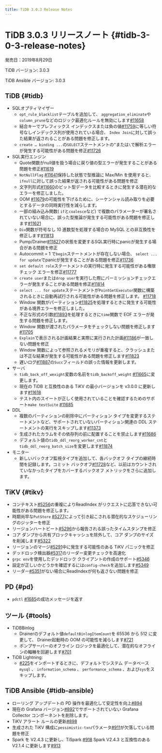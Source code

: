```yaml
---
title: TiDB 3.0.3 Release Notes
---
```


# TiDB 3.0.3 リリースノート {#tidb-3-0-3-release-notes}

発売日：2019年8月29日

TiDB バージョン: 3.0.3

TiDB Ansible バージョン: 3.0.3

## TiDB {#tidb}

-   SQLオプティマイザー
    -   `opt_rule_blacklist`テーブルを追加して、 `aggregation_eliminate`や`column_prune`などのロジック最適化ルールを無効にします[#11658](https://github.com/pingcap/tidb/pull/11658)
    -   結合キーでプレフィックス インデックスまたは負の値[#11759](https://github.com/pingcap/tidb/pull/11759)に等しい符号なしインデックス列が使用されている場合、 `Index Join`に対して誤った結果が返されることがある問題を修正します。
    -   `create … binding ...`の`SELECT`ステートメントの`”`または`\`で解析エラーが発生する可能性がある問題を修正[#11726](https://github.com/pingcap/tidb/pull/11726)
-   SQL実行エンジン
    -   Quote関数がnull値を扱う場合に戻り値の型エラーが発生することがある問題を修正[#11619](https://github.com/pingcap/tidb/pull/11619)
    -   `NotNullFlag` [#11641](https://github.com/pingcap/tidb/pull/11641)保持した状態で型推論に Max/Min を使用すると、 `ifnull`に対して誤った結果が返される可能性がある問題を修正
    -   文字列形式[#11660](https://github.com/pingcap/tidb/pull/11660)のビット型データを比較するときに発生する潜在的なエラーを修正しました。
    -   OOM [#11679](https://github.com/pingcap/tidb/pull/11679)の可能性を下げるために、シーケンシャル読み取りを必要とするデータの同時実行性を減らします。
    -   一部の組み込み関数( `if`と`coalesce`など) で複数のパラメーターが署名されていない場合に、誤った型推論が発生する可能性がある問題を修正します[#11621](https://github.com/pingcap/tidb/pull/11621)
    -   `Div`関数が符号なし 10 進数型を処理する場合の MySQL との非互換性を修正します[#11813](https://github.com/pingcap/tidb/pull/11813)
    -   Pump/Drainer[#11827](https://github.com/pingcap/tidb/pull/11827)の状態を変更するSQL実行時にpanicが発生する場合がある問題を修正
    -   Autocommit = 1 で`begin`ステートメントが存在しない場合、 `select ... for update`でpanicが発生することがある問題を修正[#11736](https://github.com/pingcap/tidb/pull/11736)
    -   `set default role`ステートメントの実行時に発生する可能性がある権限チェック エラーを修正[#11777](https://github.com/pingcap/tidb/pull/11777)
    -   `create user`または`drop user`を実行した際にパーミッションチェックエラーが発生することがある問題を修正[#11814](https://github.com/pingcap/tidb/pull/11814)
    -   `select ... for update`ステートメントが`PointGetExecutor`関数に構築されるときに自動再試行される可能性がある問題を修正します。 [#11718](https://github.com/pingcap/tidb/pull/11718)
    -   Window 関数がパーティション[#11825](https://github.com/pingcap/tidb/pull/11825)を処理するときに発生する可能性がある境界エラーを修正しました。
    -   不正な形式の引数[#11893](https://github.com/pingcap/tidb/pull/11893)を処理するときに`time`関数で EOF エラーが発生する問題を修正します。
    -   Window 関数が渡されたパラメータをチェックしない問題を修正します[#11705](https://github.com/pingcap/tidb/pull/11705)
    -   `Explain`で表示される計画結果と実際に実行された計画[#11186](https://github.com/pingcap/tidb/pull/11186)が一致しない問題を修正
    -   Window 関数によって参照されるメモリが重複すると、クラッシュまたは不正な結果が発生する可能性がある問題を修正します[#11823](https://github.com/pingcap/tidb/pull/11823)
    -   遅いログ[#11887](https://github.com/pingcap/tidb/pull/11887)の`Succ`フィールドの誤った情報を更新します。
-   サーバ
    -   `tidb_back_off_wexight`変数の名前を`tidb_backoff_weight` [#11665](https://github.com/pingcap/tidb/pull/11665)に変更します。
    -   現在の TiDB と互換性のある TiKV の最小バージョンを v3.0.0 に更新します[#11618](https://github.com/pingcap/tidb/pull/11618)
    -   テスト内のスイートが正しく使用されていることを確認するためのサポート`make testSuite` [#11685](https://github.com/pingcap/tidb/pull/11685)
-   DDL
    -   複数のパーティションの削除中にパーティション タイプを変更するステートメントなど、サポートされていないパーティション関連の DDL ステートメントの実行をスキップします[#11373](https://github.com/pingcap/tidb/pull/11373)
    -   生成されたカラムをその依存列の前に配置することを禁止します[#11686](https://github.com/pingcap/tidb/pull/11686)
    -   デフォルト値の`tidb_ddl_reorg_worker_cnt`と`tidb_ddl_reorg_batch_size`を変更します[#11874](https://github.com/pingcap/tidb/pull/11874)
-   モニター
    -   新しいバックオフ監視タイプを追加して、各バックオフ タイプの継続時間を記録します。コミット バックオフ[#11728](https://github.com/pingcap/tidb/pull/11728)など、以前はカウントされていなかったタイプをカバーするバックオフ メトリックをさらに追加します。

## TiKV {#tikv}

-   コンテキスト[#5256](https://github.com/tikv/tikv/pull/5256)の重複によりReadIndex がリクエストに応答できない可能性がある問題を修正します。
-   時期尚早な`PutStore` [#5277](https://github.com/tikv/tikv/pull/5277)によって引き起こされる潜在的なスケジューリングのジッターを修正
-   リージョンハートビート[#5296](https://github.com/tikv/tikv/pull/5296)から報告される誤ったタイムスタンプを修正
-   コア ダンプから共有ブロックキャッシュを除外して、コア ダンプのサイズを削減します[#5322](https://github.com/tikv/tikv/pull/5322)
-   リージョンのマージ[#5291](https://github.com/tikv/tikv/pull/5291)中に発生する可能性のある TiKV パニックを修正
-   デッドロック検出器[#5317](https://github.com/tikv/tikv/pull/5317)のリーダー変更チェックを高速化
-   `grpc env`を使用したデッドロック クライアントの作成のサポート[#5346](https://github.com/tikv/tikv/pull/5346)
-   設定が正しいかどうかを確認するには`config-check`を追加します[#5349](https://github.com/tikv/tikv/pull/5349)
-   リーダー[#5351](https://github.com/tikv/tikv/pull/5351)がない場合にReadIndexが何も返さない問題を修正

## PD {#pd}

-   `pdctl` [#1685](https://github.com/pingcap/pd/pull/1685)の成功メッセージを返す

## ツール {#tools}

-   TiDBBinlog
    -   Drainerのデフォルト値`defaultBinlogItemCount`を 65536 から 512 に変更して、 Drainer起動時の OOM の可能性を減らします[#721](https://github.com/pingcap/tidb-binlog/pull/721)
    -   ポンプサーバーのオフライン ロジックを最適化して、潜在的なオフラインの輻輳を回避します[#701](https://github.com/pingcap/tidb-binlog/pull/701)
-   TiDB Lightning:
    -   [#225](https://github.com/pingcap/tidb-lightning/pull/225)をインポートするときに、デフォルトでシステム データベース`mysql` 、 `information_schema` 、 `performance_schema` 、および`sys`をスキップします。

## TiDB Ansible {#tidb-ansible}

-   ローリング アップデートの PD 操作を最適化して安定性を向上[#894](https://github.com/pingcap/tidb-ansible/pull/894)
-   現在の Grafana バージョン[#892](https://github.com/pingcap/tidb-ansible/pull/892)でサポートされていない Grafana Collector コンポーネントを削除します。
-   TiKV アラート ルールの更新[#898](https://github.com/pingcap/tidb-ansible/pull/898)
-   生成された TiKV 構成に`pessimistic-txn`パラメータ[#911](https://github.com/pingcap/tidb-ansible/pull/911)が欠落している問題を修正
-   Spark を V2.4.3 に更新し、TiSpark [#918](https://github.com/pingcap/tidb-ansible/pull/918) Spark V2.4.3 と互換性のある V2.1.4 に更新します[#913](https://github.com/pingcap/tidb-ansible/pull/913)
